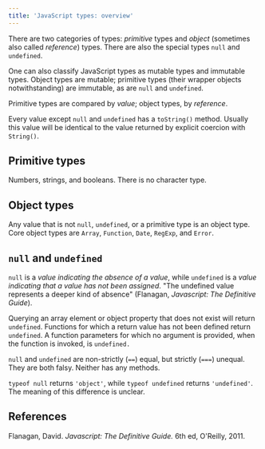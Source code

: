 ```yaml
---
title: 'JavaScript types: overview'
---
```


There are two categories of types: *primitive* types and *object* (sometimes also called *reference*) types. There are also the special types `null` and `undefined`.

One can also classify JavaScript types as mutable types and immutable types. Object types are mutable; primitive types (their wrapper objects notwithstanding) are immutable, as are `null` and `undefined`.

Primitive types are compared by *value*; object types, by *reference*.

Every value except `null` and `undefined` has a `toString()` method. Usually this value will be identical to the value returned by explicit coercion with `String()`.


## Primitive types

Numbers, strings, and booleans. There is no character type. 


## Object types

Any value that is not `null`, `undefined`, or a primitive type is an object type. Core object types are `Array`, `Function`, `Date`, `RegExp`, and `Error`.


## `null` and `undefined`

`null` is a *value indicating the absence of a value*, while `undefined` is a *value indicating that a value has not been assigned*. "The undefined value represents a deeper kind of absence" (Flanagan, *Javascript: The Definitive Guide*). 

Querying an array element or object property that does not exist will return `undefined`. Functions for which a return value has not been defined return `undefined`. A function parameters for which no argument is provided, when the function is invoked, is `undefined.`

`null` and `undefined` are non-strictly (`==`) equal, but strictly (`===`) unequal. They are both falsy. Neither has any methods.

`typeof null` returns `'object'`, while `typeof undefined` returns `'undefined'`. The meaning of this difference is unclear.


## References

Flanagan, David. *Javascript: The Definitive Guide.* 6th ed, O'Reilly, 2011.
